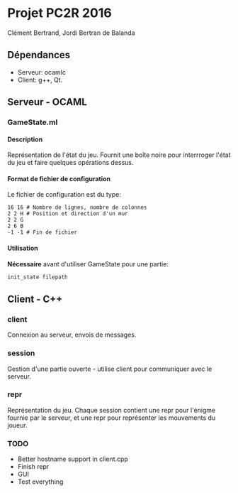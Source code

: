 # Projet PC2R 2016

Clément Bertrand, Jordi Bertran de Balanda

## Dépendances

* Serveur: ocamlc
* Client: g++, Qt.

## Serveur - OCAML

### GameState.ml

#### Description

Représentation de l'état du jeu. Fournit une boîte noire pour interrroger l'état du jeu et faire quelques opérations dessus.

#### Format de fichier de configuration

Le fichier de configuration est du type:

```
16 16 # Nombre de lignes, nombre de colonnes
2 2 H # Position et direction d'un mur
2 2 G
2 6 B
-1 -1 # Fin de fichier
```

#### Utilisation

__Nécessaire__ avant d'utiliser GameState pour une partie:

```ocaml
init_state filepath
```

## Client - C++

### client

Connexion au serveur, envois de messages.

### session

Gestion d'une partie ouverte - utilise client pour communiquer avec le serveur.

### repr

Représentation du jeu. Chaque session contient une repr pour l'énigme fournie par le serveur, et une repr pour représenter les mouvements du joueur.

### TODO

* Better hostname support in client.cpp
* Finish repr
* GUI
* Test everything
